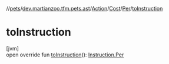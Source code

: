 //[pets](../../../../../index.md)/[dev.martianzoo.tfm.pets.ast](../../../index.md)/[Action](../../index.md)/[Cost](../index.md)/[Per](index.md)/[toInstruction](to-instruction.md)

# toInstruction

[jvm]\
open override fun [toInstruction](to-instruction.md)(): [Instruction.Per](../../../-instruction/-per/index.md)
